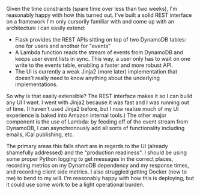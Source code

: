 Given the time constraints (spare time over less than two weeks), 
I'm reasonably happy with how this turned out. I've built a solid
REST interface on a framework I'm only cursorily familiar with
and come up with an architecture I can easily extend:

* Flask provides the REST APIs sitting on top of two DynamoDB tables:
  one for users and another for "events"
* A Lambda function reads the stream of events from DynamoDB and keeps
  user event lists in sync. This way, a user only has to wait on one
  write to the events table, enabling a faster and more robust API.
* The UI is currently a weak Jinja2 (more later) implementation that
  doesn't really need to know anything about the underlying 
  implementations.

So why is that easily extensible? The REST interface makes it so I
can build any UI I want. I went with Jinja2 because it was fast and
I was running out of time. (I haven't used Jinja2 before, but I
now realize much of my UI experience is baked into Amazon internal
tools.) The other major component is the use of Lambda: by feeding
off of the event stream from DynamoDB, I can asynchronously add
all sorts of functionality including emails, iCal publishing, etc.

The primary areas this falls short are in regards to the UI (already
shamefully addressed) and the "production readiness". I should be
using some proper Python logging to get messages in the correct
places, recording metrics on my DynamoDB dependency and my response
times, and recording client side metrics. I also struggled getting
Docker (new to me) to bend to my will. I'm reasonably happy with
how this is deploying, but it could use some work to be a light
operational burden.
